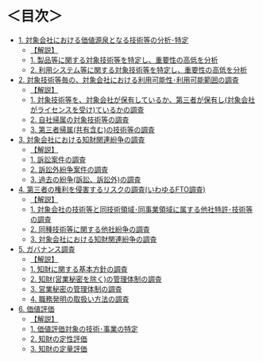 # ＜目次＞

-   [1.
    対象会社における価値源泉となる技術等の分析･特定](#対象会社における価値源泉となる技術等の分析特定)
    -   [【解説】](#解説)
    -   [1.
        製品等に関する対象技術等を特定し、重要性の高低を分析](#製品等に関する対象技術等を特定し重要性の高低を分析)
    -   [2.
        利用システム等に関する対象技術等を特定し、重要性の高低を分析](#利用システム等に関する対象技術等を特定し重要性の高低を分析)
-   [2.
    対象技術等毎の、対象会社における利用可能性･利用可能範囲の調査](#対象技術等毎の対象会社における利用可能性利用可能範囲の調査)
    -   [【解説】](#解説-1)
    -   [1.
        対象技術等を、対象会社が保有しているか、第三者が保有し(対象会社がライセンスを受け)ているかの調査](#対象技術等を対象会社が保有しているか第三者が保有し対象会社がライセンスを受けているかの調査)
    -   [2. 自社帰属の対象技術等の調査](#自社帰属の対象技術等の調査)
    -   [3.
        第三者帰属(共有含む)の技術等の調査](#第三者帰属共有含むの技術等の調査)
-   [3.
    対象会社における知財関連紛争の調査](#対象会社における知財関連紛争の調査)
    -   [【解説】](#解説-25)
    -   [1. 訴訟案件の調査](#訴訟案件の調査)
    -   [2. 訴訟外紛争案件の調査](#訴訟外紛争案件の調査)
    -   [3. 過去の紛争(訴訟、訴訟外)の調査](#過去の紛争訴訟訴訟外の調査)
-   [4.
    第三者の権利を侵害するリスクの調査(いわゆるFTO調査)](#第三者の権利を侵害するリスクの調査いわゆるfto調査)
    -   [【解説】](#解説-26)
    -   [1.
        対象会社の技術等と同技術領域･同事業領域に属する他社特許･技術等の調査](#対象会社の技術等と同技術領域同事業領域に属する他社特許技術等の調査)
    -   [2.
        同種技術等に関する他社紛争の調査](#同種技術等に関する他社紛争の調査)
    -   [3.
        対象会社における知財関連紛争の調査](#対象会社における知財関連紛争の調査-1)
-   [5. ガバナンス調査](#ガバナンス調査)
    -   [【解説】](#解説-27)
    -   [1. 知財に関する基本方針の調査](#知財に関する基本方針の調査)
    -   [2.
        知財(営業秘密を除く)の管理体制の調査](#知財営業秘密を除くの管理体制の調査)
    -   [3. 営業秘密の管理体制の調査](#営業秘密の管理体制の調査)
    -   [4. 職務発明の取扱い方法の調査](#職務発明の取扱い方法の調査)
-   [6. 価値評価](#価値評価)
    -   [【解説】](#解説-28)
    -   [1.
        価値評価対象の技術･事業の特定](#価値評価対象の技術事業の特定)
    -   [2. 知財の定性評価](#知財の定性評価)
    -   [3. 知財の定量評価](#知財の定量評価)
